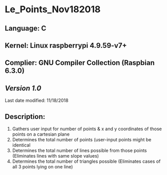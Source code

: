 # Le_Points_Nov182018  
## Language: C
## Kernel: Linux raspberrypi 4.9.59-v7+  
## Complier: GNU Compiler Collection (Raspbian 6.3.0)  

## ***Version 1.0***  
Last date modified: 11/18/2018  

## Description:  
1.  Gathers user input for number of points & x and y coordinates of those points on a cartesian plane  
2.  Determines the total number of points (user-input points might be identical  
3.  Determines the total number of lines possible from those points (Eliminates lines with same slope values)  
4.  Determines the total number of triangles possible (Eliminates cases of all 3 points lying on one line)  


